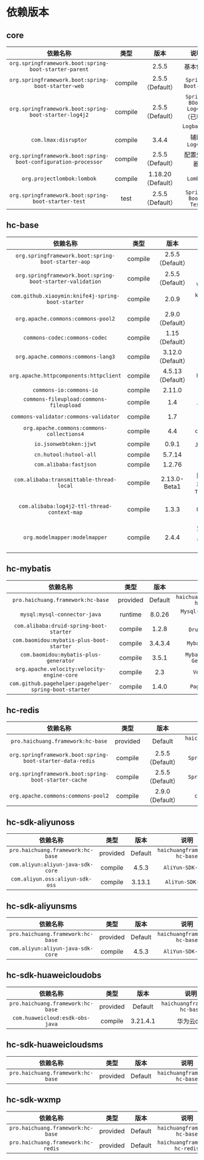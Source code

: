 # 依赖版本



## core

|                           依赖名称                           |  类型   |        版本        |                  说明                   |
| :----------------------------------------------------------: | :-----: | :----------------: | :-------------------------------------: |
|    `org.springframework.boot:spring-boot-starter-parent`     |         |       2.5.5        |                基本依赖                 |
|      `org.springframework.boot:spring-boot-starter-web`      | compile |  2.5.5（Default）  |            `Spring-Boot-Web`            |
|    `org.springframework.boot:spring-boot-starter-log4j2`     | compile |  2.5.5（Default）  | `Spring-BOot-Log4j2`（已移除`Logback`） |
|                     `com.lmax:disruptor`                     | compile |       3.4.4        |              辅助`Log4j2`               |
| `org.springframework.boot:spring-boot-configuration-processor` | compile |  2.5.5（Default）  |               配置处理器                |
|                  `org.projectlombok:lombok`                  | compile | 1.18.20（Default） |                `Lombok`                 |
|     `org.springframework.boot:spring-boot-starter-test`      |  test   |  2.5.5（Default）  |           `Spring-Boot-Test`            |



## hc-base

|                         依赖名称                          |  类型   |       版本        |               说明                |
| :-------------------------------------------------------: | :-----: | :---------------: | :-------------------------------: |
|    `org.springframework.boot:spring-boot-starter-aop`     | compile | 2.5.5（Default）  |         `Spring-Boot-AOP`         |
| `org.springframework.boot:spring-boot-starter-validation` | compile | 2.5.5（Default）  |     `Spring-Boot-Validation`      |
|     `com.github.xiaoymin:knife4j-spring-boot-starter`     | compile |       2.0.9       |         `knife4j`接口文档         |
|            `org.apache.commons:commons-pool2`             | compile | 2.9.0（Default）  |          `commons-pool2`          |
|               `commons-codec:commons-codec`               | compile |  1.15（Default）  |          `commons-codec`          |
|            `org.apache.commons:commons-lang3`             | compile | 3.12.0（Default） |          `commons-lang3`          |
|          `org.apache.httpcomponents:httpclient`           | compile | 4.5.13（Default） |           `httpclient`            |
|                  `commons-io:commons-io`                  | compile |      2.11.0       |            `common-io`            |
|          `commons-fileupload:commons-fileupload`          | compile |        1.4        |       `commons-fileupload`        |
|           `commons-validator:commons-validator`           | compile |        1.7        |        `commons-validator`        |
|         `org.apache.commons:commons-collections4`         | compile |        4.4        |           `collection4`           |
|                  `io.jsonwebtoken:jjwt`                   | compile |       0.9.1       |          `Java`封装`JWT`          |
|                  `cn.hutool:hutool-all`                   | compile |      5.7.14       |             `hutool`              |
|                  `com.alibaba:fastjson`                   | compile |      1.2.76       |            `fastjson`             |
|         `com.alibaba:transmittable-thread-local`          | compile |   2.13.0-Beta1    | 阿里巴巴线程共享变量`ThreadLocal` |
|        `com.alibaba:log4j2-ttl-thread-context-map`        | compile |       1.3.3       |     阿里巴巴`Log4j2-TTL`封装      |
|               `org.modelmapper:modelmapper`               | compile |       2.4.4       |     实体映射工具（反射实现）      |



## hc-mybatis

|                        依赖名称                        |   类型   |  版本   |             说明             |
| :----------------------------------------------------: | :------: | :-----: | :--------------------------: |
|           `pro.haichuang.framework:hc-base`            | provided | Default | `haichuangframework-hc-base` |
|              `mysql:mysql-connector-java`              | runtime  | 8.0.26  |    `Mysql-Connector-Java`    |
|        `com.alibaba:druid-spring-boot-starter`         | compile  |  1.2.8  |        `Druid`数据源         |
|        `com.baomidou:mybatis-plus-boot-starter`        | compile  | 3.4.3.4 |        `Mybatis-Plus`        |
|         `com.baomidou:mybatis-plus-generator`          | compile  |  3.5.1  |   `Mybatis-Plus-Generator`   |
|       `org.apache.velocity:velocity-engine-core`       | compile  |   2.3   |          `Velocity`          |
| `com.github.pagehelper:pagehelper-spring-boot-starter` | compile  |  1.4.0  |         `Pagehelper`         |



## hc-redis

|                         依赖名称                          |   类型   |       版本       |             说明             |
| :-------------------------------------------------------: | :------: | :--------------: | :--------------------------: |
|             `pro.haichuang.framework:hc-base`             | provided |     Default      | `haichuangframework-hc-base` |
| `org.springframework.boot:spring-boot-starter-data-redis` | compile  | 2.5.5（Default） |     `Spring-Boot-Redis`      |
|   `org.springframework.boot:spring-boot-starter-cache`    | compile  | 2.5.5（Default） |     `Spring-Boot-Cache`      |
|            `org.apache.commons:commons-pool2`             | compile  | 2.9.0（Default） |       `commons-pool2`        |



## hc-sdk-aliyunoss

|             依赖名称              |   类型   |  版本   |             说明             |
| :-------------------------------: | :------: | :-----: | :--------------------------: |
| `pro.haichuang.framework:hc-base` | provided | Default | `haichuangframework-hc-base` |
| `com.aliyun:aliyun-java-sdk-core` | compile  |  4.5.3  |      `AliYun-SDK-Core`       |
|  `com.aliyun.oss:aliyun-sdk-oss`  | compile  | 3.13.1  |       `AliYun-SDK-OSS`       |



## hc-sdk-aliyunsms

|             依赖名称              |   类型   |  版本   |             说明             |
| :-------------------------------: | :------: | :-----: | :--------------------------: |
| `pro.haichuang.framework:hc-base` | provided | Default | `haichuangframework-hc-base` |
| `com.aliyun:aliyun-java-sdk-core` | compile  |  4.5.3  |      `AliYun-SDK-Core`       |



## hc-sdk-huaweicloudobs

|             依赖名称              |   类型   |   版本   |             说明             |
| :-------------------------------: | :------: | :------: | :--------------------------: |
| `pro.haichuang.framework:hc-base` | provided | Default  | `haichuangframework-hc-base` |
|  `com.huaweicloud:esdk-obs-java`  | compile  | 3.21.4.1 |         华为云`OBS`          |



## hc-sdk-huaweicloudsms

|             依赖名称              |   类型   |  版本   |             说明             |
| :-------------------------------: | :------: | :-----: | :--------------------------: |
| `pro.haichuang.framework:hc-base` | provided | Default | `haichuangframework-hc-base` |



## hc-sdk-wxmp

|              依赖名称              |   类型   |  版本   |             说明              |
| :--------------------------------: | :------: | :-----: | :---------------------------: |
| `pro.haichuang.framework:hc-base`  | provided | Default | `haichuangframework-hc-base`  |
| `pro.haichuang.framework:hc-redis` | provided | Default | `haichuangframework-hc-redis` |
